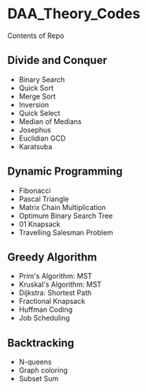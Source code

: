 # DAA_Theory_Codes

Contents of Repo

## Divide and Conquer

- Binary Search
- Quick Sort
- Merge Sort
- Inversion
- Quick Select
- Median of Medians
- Josephus
- Euclidian GCD
- Karatsuba 

## Dynamic Programming

- Fibonacci
- Pascal Triangle
- Matrix Chain Multiplication
- Optimum Binary Search Tree
- 01 Knapsack
- Travelling Salesman Problem

## Greedy Algorithm

- Prim's Algorithm: MST
- Kruskal's Algorithm: MST
- Dijkstra: Shortest Path
- Fractional Knapsack
- Huffman Coding
- Job Scheduling

## Backtracking

- N-queens
- Graph coloring
- Subset Sum
  
